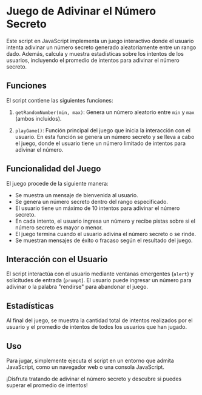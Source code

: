# Juego de Adivinar el Número Secreto

Este script en JavaScript implementa un juego interactivo donde el usuario intenta adivinar un número secreto generado aleatoriamente entre un rango dado. Además, calcula y muestra estadísticas sobre los intentos de los usuarios, incluyendo el promedio de intentos para adivinar el número secreto.

## Funciones

El script contiene las siguientes funciones:

1. `getRandomNumber(min, max)`: Genera un número aleatorio entre `min` y `max` (ambos incluidos).

2. `playGame()`: Función principal del juego que inicia la interacción con el usuario. En esta función se genera un número secreto y se lleva a cabo el juego, donde el usuario tiene un número limitado de intentos para adivinar el número.

## Funcionalidad del Juego

El juego procede de la siguiente manera:

- Se muestra un mensaje de bienvenida al usuario.
- Se genera un número secreto dentro del rango especificado.
- El usuario tiene un máximo de 10 intentos para adivinar el número secreto.
- En cada intento, el usuario ingresa un número y recibe pistas sobre si el número secreto es mayor o menor.
- El juego termina cuando el usuario adivina el número secreto o se rinde.
- Se muestran mensajes de éxito o fracaso según el resultado del juego.

## Interacción con el Usuario

El script interactúa con el usuario mediante ventanas emergentes (`alert`) y solicitudes de entrada (`prompt`). El usuario puede ingresar un número para adivinar o la palabra "rendirse" para abandonar el juego.

## Estadísticas

Al final del juego, se muestra la cantidad total de intentos realizados por el usuario y el promedio de intentos de todos los usuarios que han jugado.

## Uso

Para jugar, simplemente ejecuta el script en un entorno que admita JavaScript, como un navegador web o una consola JavaScript.

¡Disfruta tratando de adivinar el número secreto y descubre si puedes superar el promedio de intentos!
